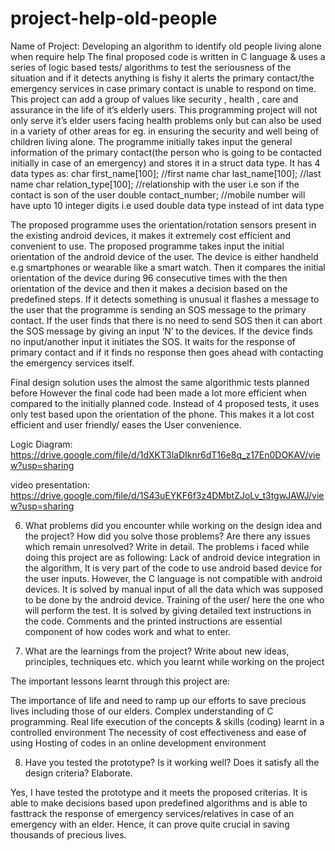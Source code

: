 # project-help-old-people
Name of Project: Developing an algorithm to identify old people living alone when require help
The final proposed code is written in C language & uses a series of logic based tests/ algorithms to test the seriousness of the situation and if it detects anything is fishy it alerts the primary contact/the emergency services in case primary contact is unable to respond on time. This project can add a group of values like security , health , care and assurance in the life of it’s elderly users. This programming project will not only serve it’s elder users facing health problems only but can also be used in a variety of other areas for eg. in ensuring the security and well being of children living alone. The programme initially takes input the general information of the primary contact(the person who is going to be contacted initially in case of an emergency) and stores it in a struct data type. 
It has 4 data types as:
   char first_name[100];     //first name
   char last_name[100];      //last name
   char relation_type[100];  //relationship with the user i.e son if
                                     the contact is son of the user
   double contact_number;    //mobile number will have upto 10
                               integer digits i.e used double data
                               type instead of int data type
                               
The proposed programme uses the orientation/rotation sensors present in the existing android devices, 
it makes it extremely cost efficient and convenient to use. The proposed programme takes input the initial orientation of the android device of the user. 
The device is either handheld e.g smartphones or wearable like a smart watch. 
Then it compares the initial orientation of the device during 96 consecutive times with the then orientation of the device and then it makes a decision based on the predefined steps. 
If it detects something is unusual it flashes a message to the user that the programme is sending an SOS message to the primary contact. 
If the user finds that there is no need to send SOS then it can abort the SOS message by giving an input ‘N’ to the devices. 
If the device finds no input/another input it initiates the SOS. It waits for the response of primary contact and if it finds no response then goes ahead with contacting the emergency services itself.

Final design solution uses the almost the same algorithmic tests planned before
However the final code had been made a lot more efficient when compared to the
initially planned code. Instead of 4 proposed tests, it uses only test based upon the
orientation of the phone. This makes it a lot cost efficient and user friendly/ eases the 
User convenience. 

Logic Diagram: https://drive.google.com/file/d/1dXKT3laDIknr6dT16e8q_z17En0DOKAV/view?usp=sharing

video presentation: https://drive.google.com/file/d/1S43uEYKF6f3z4DMbtZJoLv_t3tgwJAWJ/view?usp=sharing

6.	What problems did you  encounter while working on the design idea and the project? How did you solve those problems? Are there any issues which remain unresolved? Write in detail.
	The problems i faced while doing this project are as following:
Lack of android device integration in the algorithm, It is very part of the code to use android based device for the user inputs. However, the C language is not compatible with android devices. It is solved by manual input of all the data which was supposed to be done by the android device.
Training of the user/ here the one who will perform the test. It is solved by giving detailed text instructions in the code. Comments and the printed instructions are essential component of how codes work and what to enter.

7.	What are the learnings from the project? Write about new ideas, principles, techniques
etc. which you learnt while working on the project

The important lessons learnt through this project are:

The importance of life and need to ramp up our efforts to save precious lives including those of our elders.
Complex understanding of C programming.
Real life execution of the concepts & skills (coding) learnt in a controlled environment
The necessity of cost effectiveness and ease of using
Hosting of codes in an online development environment

8.	Have you tested the prototype? Is it working well? Does it satisfy all the design criteria?
Elaborate.

Yes, I have tested the prototype and it meets the proposed criterias. It is able to make
decisions based upon predefined algorithms and is able to fasttrack the response of
emergency services/relatives in case of an emergency with an elder. Hence, it can prove
quite crucial in saving thousands of precious lives.
